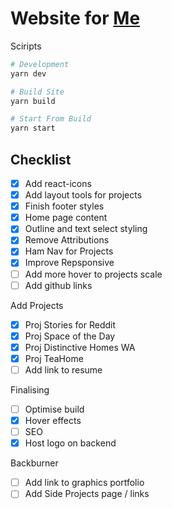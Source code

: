 # Website for [Me](westbrookdaniel.com)

Sciripts

```bash
# Development
yarn dev

# Build Site
yarn build

# Start From Build
yarn start
```

## Checklist

- [x] Add react-icons
- [x] Add layout tools for projects
- [x] Finish footer styles
- [x] Home page content
- [x] Outline and text select styling
- [x] Remove Attributions
- [x] Ham Nav for Projects
- [x] Improve Repsponsive
- [ ] Add more hover to projects scale
- [ ] Add github links

Add Projects

- [x] Proj Stories for Reddit
- [x] Proj Space of the Day
- [x] Proj Distinctive Homes WA
- [x] Proj TeaHome
- [ ] Add link to resume

Finalising

- [ ] Optimise build
- [x] Hover effects
- [ ] SEO
- [x] Host logo on backend

Backburner

- [ ] Add link to graphics portfolio
- [ ] Add Side Projects page / links
